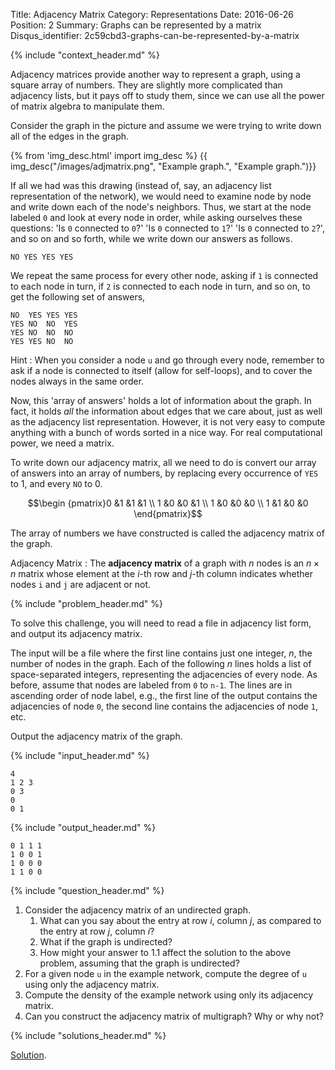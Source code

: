 Title: Adjacency Matrix
Category: Representations
Date: 2016-06-26
Position: 2
Summary: Graphs can be represented by a matrix
Disqus_identifier: 2c59cbd3-graphs-can-be-represented-by-a-matrix

{% include "context_header.md" %}

Adjacency matrices provide another way to represent a graph, using a square
array of numbers. They are slightly more complicated than adjacency lists,
but it pays off to study them, since we can use all the power of matrix
algebra to manipulate them.

Consider the graph in the picture and assume we were trying to write down
all of the edges in the graph.

{% from 'img_desc.html' import img_desc %}
{{ img_desc("/images/adjmatrix.png",
            "Example graph.",
            "Example graph.")}}

If all we had was this drawing (instead of, say, an adjacency list
representation of the network), we would need to examine node by node and
write down each of the node's neighbors. Thus, we start at the node labeled
`0` and look at every node in order, while asking ourselves these
questions: 'Is `0` connected to `0`?' 'Is `0` connected to `1`?' 'Is `0`
connected to `2`?', and so on and so forth, while we write down our answers
as follows.

```
NO YES YES YES
```

We repeat the same process for every other node, asking if `1` is connected
to each node in turn, if `2` is connected to each node in turn, and so on,
to get the following set of answers,

```
NO  YES YES YES
YES NO  NO  YES
YES NO  NO  NO
YES YES NO  NO
```

Hint
: When you consider a node `u` and go through every node, remember to ask
if a node is connected to itself (allow for self-loops), and to cover the
nodes always in the same order.

Now, this 'array of answers' holds a lot of information about the graph. In
fact, it holds *all* the information about edges that we care about, just
as well as the adjacency list representation. However, it is not very easy
to compute anything with a bunch of words sorted in a nice way. For real
computational power, we need a matrix.

To write down our adjacency matrix, all we need to do is convert our array
of answers into an array of numbers, by replacing every occurrence of `YES`
to $1$, and every `NO` to $0$.

$$\begin {pmatrix}0  &1  &1  &1 \\ 1  &0  &0  &1 \\ 1  &0  &0  &0 \\ 1  &1  &0  &0 \end{pmatrix}$$

The array of numbers we have constructed is called the adjacency matrix of
the graph.

Adjacency Matrix[](#adjacency-matrix)
: The **adjacency matrix** of a graph with $n$ nodes is an $n \times n$ matrix
whose element at the $i$-th row and $j$-th column indicates whether nodes
`i` and `j` are adjacent or not.

{% include "problem_header.md" %}

To solve this challenge, you will need to read a file in adjacency list
form, and output its adjacency matrix.

The input will be a file where the first line contains just one integer,
$n$, the number of nodes in the graph. Each of the following $n$ lines
holds a list of space-separated integers, representing the adjacencies of
every node. As before, assume that nodes are labeled from `0` to `n-1`. The
lines are in ascending order of node label, e.g., the first line of the
output contains the adjacencies of node `0`, the second line contains the
adjacencies of node `1`, etc.

Output the adjacency matrix of the graph.

{% include "input_header.md" %}

```
4
1 2 3
0 3
0
0 1
```

{% include "output_header.md" %}

```
0 1 1 1
1 0 0 1
1 0 0 0
1 1 0 0
```

{% include "question_header.md" %}

1. Consider the adjacency matrix of an undirected graph.
    1. What can you say about the entry at row $i$, column $j$, as compared
       to the entry at row $j$, column $i$?
    2. What if the graph is undirected?
    3. How might your answer to 1.1 affect the solution to the above
       problem, assuming that the graph is undirected?
2. For a given node `u` in the example network, compute the degree of `u`
   using only the adjacency matrix.
3. Compute the density of the example network using only its adjacency
   matrix.
4. Can you construct the adjacency matrix of multigraph? Why or why not?

{% include "solutions_header.md" %}

[Solution](https://github.com/leotrs/erdos/blob/master/solutions/reprs/adjmatrix.py).
